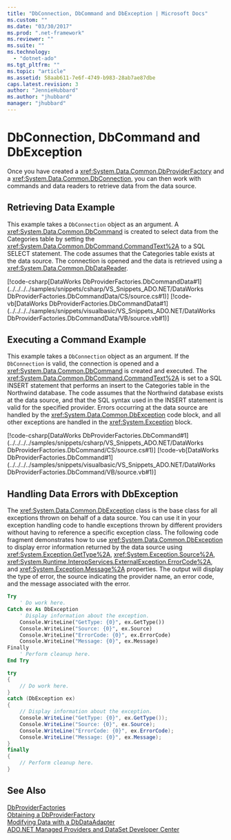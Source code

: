 ```yaml
---
title: "DbConnection, DbCommand and DbException | Microsoft Docs"
ms.custom: ""
ms.date: "03/30/2017"
ms.prod: ".net-framework"
ms.reviewer: ""
ms.suite: ""
ms.technology: 
  - "dotnet-ado"
ms.tgt_pltfrm: ""
ms.topic: "article"
ms.assetid: 58aab611-7e6f-4749-b983-28ab7ae87dbe
caps.latest.revision: 3
author: "JennieHubbard"
ms.author: "jhubbard"
manager: "jhubbard"
---
```

# DbConnection, DbCommand and DbException
Once you have created a <xref:System.Data.Common.DbProviderFactory> and a <xref:System.Data.Common.DbConnection>, you can then work with commands and data readers to retrieve data from the data source.  
  
## Retrieving Data Example  
 This example takes a `DbConnection` object as an argument. A <xref:System.Data.Common.DbCommand> is created to select data from the Categories table by setting the <xref:System.Data.Common.DbCommand.CommandText%2A> to a SQL SELECT statement. The code assumes that the Categories table exists at the data source. The connection is opened and the data is retrieved using a <xref:System.Data.Common.DbDataReader>.  
  
 [!code-csharp[DataWorks DbProviderFactories.DbCommandData#1](../../../../samples/snippets/csharp/VS_Snippets_ADO.NET/DataWorks DbProviderFactories.DbCommandData/CS/source.cs#1)]
 [!code-vb[DataWorks DbProviderFactories.DbCommandData#1](../../../../samples/snippets/visualbasic/VS_Snippets_ADO.NET/DataWorks DbProviderFactories.DbCommandData/VB/source.vb#1)]  
  
## Executing a Command Example  
 This example takes a `DbConnection` object as an argument. If the `DbConnection` is valid, the connection is opened and a <xref:System.Data.Common.DbCommand> is created and executed. The <xref:System.Data.Common.DbCommand.CommandText%2A> is set to a SQL INSERT statement that performs an insert to the Categories table in the Northwind database. The code assumes that the Northwind database exists at the data source, and that the SQL syntax used in the INSERT statement is valid for the specified provider. Errors occurring at the data source are handled by the <xref:System.Data.Common.DbException> code block, and all other exceptions are handled in the <xref:System.Exception> block.  
  
 [!code-csharp[DataWorks DbProviderFactories.DbCommand#1](../../../../samples/snippets/csharp/VS_Snippets_ADO.NET/DataWorks DbProviderFactories.DbCommand/CS/source.cs#1)]
 [!code-vb[DataWorks DbProviderFactories.DbCommand#1](../../../../samples/snippets/visualbasic/VS_Snippets_ADO.NET/DataWorks DbProviderFactories.DbCommand/VB/source.vb#1)]  
  
## Handling Data Errors with DbException  
 The <xref:System.Data.Common.DbException> class is the base class for all exceptions thrown on behalf of a data source. You can use it in your exception handling code to handle exceptions thrown by different providers without having to reference a specific exception class. The following code fragment demonstrates how to use <xref:System.Data.Common.DbException> to display error information returned by the data source using <xref:System.Exception.GetType%2A>, <xref:System.Exception.Source%2A>, <xref:System.Runtime.InteropServices.ExternalException.ErrorCode%2A>, and <xref:System.Exception.Message%2A> properties. The output will display the type of error, the source indicating the provider name, an error code, and the message associated with the error.  
  
```vb  
Try  
    ' Do work here.  
Catch ex As DbException  
    ' Display information about the exception.  
    Console.WriteLine("GetType: {0}", ex.GetType())  
    Console.WriteLine("Source: {0}", ex.Source)  
    Console.WriteLine("ErrorCode: {0}", ex.ErrorCode)  
    Console.WriteLine("Message: {0}", ex.Message)  
Finally  
    ' Perform cleanup here.  
End Try  
```  
  
```csharp  
try  
{  
    // Do work here.  
}  
catch (DbException ex)  
{  
    // Display information about the exception.  
    Console.WriteLine("GetType: {0}", ex.GetType());  
    Console.WriteLine("Source: {0}", ex.Source);  
    Console.WriteLine("ErrorCode: {0}", ex.ErrorCode);  
    Console.WriteLine("Message: {0}", ex.Message);  
}  
finally  
{  
    // Perform cleanup here.  
}  
```  
  
## See Also  
 [DbProviderFactories](../../../../docs/framework/data/adonet/dbproviderfactories.md)   
 [Obtaining a DbProviderFactory](../../../../docs/framework/data/adonet/obtaining-a-dbproviderfactory.md)   
 [Modifying Data with a DbDataAdapter](../../../../docs/framework/data/adonet/modifying-data-with-a-dbdataadapter.md)   
 [ADO.NET Managed Providers and DataSet Developer Center](http://go.microsoft.com/fwlink/?LinkId=217917)